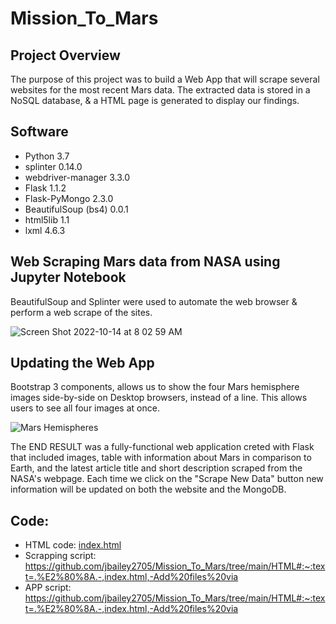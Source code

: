 # Mission_To_Mars

## Project Overview
The purpose of this project was to build a Web App that will scrape several websites for the most recent Mars data. The extracted data is stored in a NoSQL database, & a HTML page is generated to display our findings.

## Software
- Python 3.7
- splinter 0.14.0
- webdriver-manager 3.3.0
- Flask 1.1.2
- Flask-PyMongo 2.3.0
- BeautifulSoup (bs4) 0.0.1
- html5lib 1.1
- lxml 4.6.3

## Web Scraping Mars data from NASA using Jupyter Notebook
BeautifulSoup and Splinter were used to automate the web browser & perform a web scrape of the sites.

![Screen Shot 2022-10-14 at 8 02 59 AM](https://user-images.githubusercontent.com/109354592/195853860-979a15d1-c31a-479b-abde-07f1714f2add.png)

## Updating the Web App
Bootstrap 3 components, allows us to show the four Mars hemisphere images side-by-side on Desktop browsers, instead of a line. This allows users to see all four images at once.

![Mars Hemispheres](https://user-images.githubusercontent.com/109354592/195853141-126e1c85-7c36-44d8-8510-44bdf1006db4.png)

The END RESULT was a fully-functional web application creted with Flask that included images, table with information about Mars in comparison to Earth, and the latest article title and short description scraped from the NASA's webpage. Each time we click on the "Scrape New Data" button new information will be updated on both the website and the MongoDB.

## Code:
- HTML code: [index.html](https://github.com/jbailey2705/Mission_To_Mars/tree/main/HTML#:~:text=.%E2%80%8A.-,index.html,-Add%20files%20via)
- Scrapping script: https://github.com/jbailey2705/Mission_To_Mars/tree/main/HTML#:~:text=.%E2%80%8A.-,index.html,-Add%20files%20via
- APP script: https://github.com/jbailey2705/Mission_To_Mars/tree/main/HTML#:~:text=.%E2%80%8A.-,index.html,-Add%20files%20via
